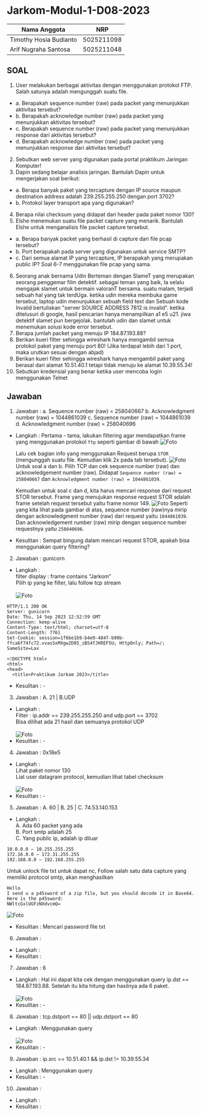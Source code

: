 # Jarkom-Modul-1-D08-2023

Nama Anggota | NRP
------------------- | --------------		
Timothy Hosia Budianto | 5025211098
Arif Nugraha Santosa | 5025211048

## SOAL
1. User melakukan berbagai aktivitas dengan menggunakan protokol FTP. Salah satunya
adalah mengunggah suatu file.
- a. Berapakah sequence number (raw) pada packet yang menunjukkan aktivitas
tersebut?
- b. Berapakah acknowledge number (raw) pada packet yang menunjukkan aktivitas
tersebut?
- c. Berapakah sequence number (raw) pada packet yang menunjukkan response
dari aktivitas tersebut?
- d. Berapakah acknowledge number (raw) pada packet yang menunjukkan response
dari aktivitas tersebut?
2. Sebutkan web server yang digunakan pada portal praktikum Jaringan Komputer!
3. Dapin sedang belajar analisis jaringan. Bantulah Dapin untuk mengerjakan soal berikut:
- a. Berapa banyak paket yang tercapture dengan IP source maupun destination
address adalah 239.255.255.250 dengan port 3702?
- b. Protokol layer transport apa yang digunakan?
4. Berapa nilai checksum yang didapat dari header pada paket nomor 130?
5. Elshe menemukan suatu file packet capture yang menarik. Bantulah Elshe untuk
menganalisis file packet capture tersebut.
- a. Berapa banyak packet yang berhasil di capture dari file pcap tersebut?
- b. Port berapakah pada server yang digunakan untuk service SMTP?
- c. Dari semua alamat IP yang tercapture, IP berapakah yang merupakan public IP?
Soal 6-7 menggunakan file pcap yang sama.
6. Seorang anak bernama Udin Berteman dengan SlameT yang merupakan seorang
penggemar film detektif. sebagai teman yang baik, Ia selalu mengajak slamet untuk
bermain valoranT bersama. suatu malam, terjadi sebuah hal yang tak terdUga. ketika
udin mereka membuka game tersebut, laptop udin menunjukkan sebuah field text dan
Sebuah kode Invalid bertuliskan "server SOURCE ADDRESS 7812 is invalid". ketika
ditelusuri di google, hasil pencarian hanya menampilkan a1 e5 u21. jiwa detektif slamet
pun bergejolak. bantulah udin dan slamet untuk menemukan solusi kode error tersebut.
7. Berapa jumlah packet yang menuju IP 184.87.193.88?
8. Berikan kueri filter sehingga wireshark hanya mengambil semua protokol paket yang
menuju port 80! (Jika terdapat lebih dari 1 port, maka urutkan sesuai dengan abjad)
9. Berikan kueri filter sehingga wireshark hanya mengambil paket yang berasal dari alamat
10.51.40.1 tetapi tidak menuju ke alamat 10.39.55.34!
10. Sebutkan kredensial yang benar ketika user mencoba login menggunakan Telnet

## Jawaban

1. Jawaban   :
  a. Sequence number (raw) = 258040667
  b. Acknowledgment number (raw) = 1044861039
  c. Sequence number (raw) = 1044861039
  d. Acknowledgment number (raw) = 258040696
- Langkah   :
  Pertama - tama, lakukan filtering agar mendapatkan frame yang menggunakan protokol `ftp` seperti gambar di bawah
  ![Foto](./img/modul1_nomer1a.png)

  Lalu cek bagian info yang menggunakan Request berupa `STOR` (mengunggah suatu file. Kemudian klik 2x pada tab tersebut).
  ![Foto](./img/modul1_nomer1b.png)
  Untuk soal a dan b. Pilih TCP dan cek sequence number (raw) dan acknowledgement number (raw).
  Didapat `Sequence number (raw) = 258040667` dan `Acknowledgment number (raw) = 1044861039`.

  Kemudian untuk soal c dan d, kita harus mencari response dari request STOR tersebut. Frame yang menujukan response request STOR adalah frame setelah request tersebut yaitu frame nomor 149.
  ![Foto](./img/modul1_nomer1c.png)
  Seperti yang kita lihat pada gambar di atas, sequence number (raw)nya mirip dengan acknowledgment number (raw) dari request yaitu `1044861039`. Dan acknowledgement rumber (raw) mirip dengan sequence number requestnya yaitu `258040696`.

- Kesulitan : Sempat bingung dalam mencari request STOR, apakah bisa menggunakan query filtering?

2. Jawaban   : gunicorn
- Langkah   : <br> 
filter display : frame contains “Jarkom” <br> 
Pilih ip yang ke filter, lalu follow tcp stream <br><br>
![Foto](./img/modul1_nomer2.png)
```
HTTP/1.1 200 OK
Server: gunicorn
Date: Thu, 14 Sep 2023 12:52:59 GMT
Connection: keep-alive
Content-Type: text/html; charset=utf-8
Content-Length: 7761
Set-Cookie: session=1f6be1b9-b4e9-484f-b90b-ffca6f74fc72.vvasSxMXgw2D85_iBS4fJKREF5U; HttpOnly; Path=/; SameSite=Lax

<!DOCTYPE html>
<html>
<head>
  <title>Praktikum Jarkom 2023</title>
```
- Kesulitan : -

3. Jawaban   : A. 21 | B.UDP <br> 
- Langkah   :  <br> 
Filter : ip.addr == 239.255.255.250 and udp.port == 3702 <br> 
Bisa dilihat ada 21 hasil dan semuanya protokol UDP <br><br>
![Foto](./img/modul1_nomer3.png)
- Kesulitan : -

4. Jawaban   : 0x18e5 <br> 
- Langkah   : <br> 
Lihat paket nomor 130 <br>
Liat user datagram protocol, kemudian lihat tabel checksum <br><br>
![Foto](./img/modul1_nomer4.png)
- Kesulitan : -

5. Jawaban   : A. 60 | B. 25 | C. 74.53.140.153 <br>
- Langkah   : <br>
A. Ada 60 packet yang ada <br>
B. Port smtp adalah 25 <br>
C. Yang public ip, adalah ip diluar
```
10.0.0.0 — 10.255.255.255
172.16.0.0 — 172.31.255.255
192.168.0.0 — 192.168.255.255
```
Untuk unlock file txt untuk dapat nc, Follow salah satu data capture yang memiliki protocol smtp, akan menghasilkan
```
Hello
I send u a p45sword of a zip file, but you should decode it in Base64.
Here is the p45sword:
NWltcGxlUGFzNXdvcmQ=
```
![Foto](./img/modul1_nomer5.png)
- Kesulitan : Mencari password file txt

6. Jawaban   :
- Langkah   :
- Kesulitan :

7. Jawaban   : 6
- Langkah   :
Hal ini dapat kita cek dengan menggunakan query ip.dst == 184.87.193.88. Setelah itu kita hitung dan hasilnya ada 6 paket. <br><br>
![Foto](./img/modul1_nomer7.png)
- Kesulitan : -

8. Jawaban   : tcp.dstport == 80 || udp.dstport == 80 <br>
- Langkah   : Menggunakan query <br><br>
![Foto](./img/modul1_nomer8.png)
- Kesulitan : -

9. Jawaban   : ip.src == 10.51.40.1 && ip.dst != 10.39.55.34 <br>
- Langkah   : Menggunakan query 
- Kesulitan : -

10. Jawaban   :
- Langkah   :
- Kesulitan :

